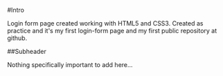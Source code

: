 #Intro

Login form page created working with HTML5 and CSS3.
Created as practice and it's my first login-form page and my first public repository at github.

##Subheader

Nothing specifically important to add here...
